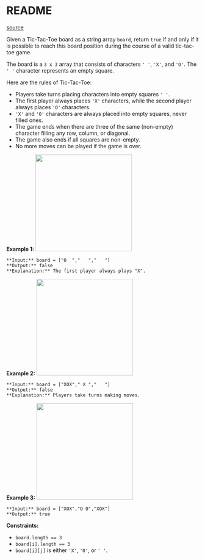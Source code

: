 # README #
[source](https://leetcode.com/problems/valid-tic-tac-toe-state/)

Given a Tic-Tac-Toe board as a string array `board`, return `true` if and only if it is possible to reach this board position during the course of a valid tic-tac-toe game.

The board is a `3 x 3` array that consists of characters `' '`, `'X'`, and `'O'`. The `' '` character represents an empty square.

Here are the rules of Tic-Tac-Toe:


+ Players take turns placing characters into empty squares `' '`.
+ The first player always places `'X'` characters, while the second player always places `'O'` characters.
+ `'X'` and `'O'` characters are always placed into empty squares, never filled ones.
+ The game ends when there are three of the same (non-empty) character filling any row, column, or diagonal.
+ The game also ends if all squares are non-empty.
+ No more moves can be played if the game is over.



**Example 1:**
<img alt="" src="https://assets.leetcode.com/uploads/2021/05/15/tictactoe1-grid.jpg" style="width: 253px; height: 253px;" />
```
**Input:** board = ["O  ","   ","   "]
**Output:** false
**Explanation:** The first player always plays "X".
```

**Example 2:**
<img alt="" src="https://assets.leetcode.com/uploads/2021/05/15/tictactoe2-grid.jpg" style="width: 253px; height: 253px;" />
```
**Input:** board = ["XOX"," X ","   "]
**Output:** false
**Explanation:** Players take turns making moves.
```

**Example 3:**
<img alt="" src="https://assets.leetcode.com/uploads/2021/05/15/tictactoe4-grid.jpg" style="width: 253px; height: 253px;" />
```
**Input:** board = ["XOX","O O","XOX"]
**Output:** true
```


**Constraints:**


+ `board.length == 3`
+ `board[i].length == 3`
+ `board[i][j]` is either `'X'`, `'O'`, or `' '`.


